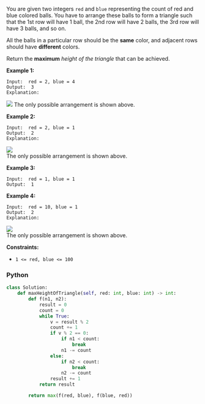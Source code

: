 You are given two integers  `red`  and  `blue`  representing the count of red and blue colored balls. You have to
arrange these balls to form a triangle such that the 1st row will have 1 ball, the 2nd row will have 2 balls, the 3rd
row will have 3 balls, and so on.

All the balls in a particular row should be the  **same**  color, and adjacent rows should have  **different**  colors.

Return the  **maximum** _height of the triangle_  that can be achieved.

**Example 1:**

```
Input:  red = 2, blue = 4
Output:  3
Explanation:
```

![](https://assets.leetcode.com/uploads/2024/06/16/brb.png)
The only possible arrangement is shown above.

**Example 2:**

```
Input:  red = 2, blue = 1
Output:  2
Explanation:
```

![](https://assets.leetcode.com/uploads/2024/06/16/br.png)  
The only possible arrangement is shown above.

**Example 3:**

```
Input:  red = 1, blue = 1
Output:  1
```

**Example 4:**

```
Input:  red = 10, blue = 1
Output:  2
Explanation:
```

![](https://assets.leetcode.com/uploads/2024/06/16/br.png)  
The only possible arrangement is shown above.

**Constraints:**

- `1 <= red, blue <= 100`

### Python

```python
class Solution:
    def maxHeightOfTriangle(self, red: int, blue: int) -> int:
        def f(n1, n2):
            result = 0
            count = 0
            while True:
                v = result % 2
                count += 1
                if v % 2 == 0:
                    if n1 < count:
                        break
                    n1 -= count
                else:
                    if n2 < count:
                        break
                    n2 -= count
                result += 1
            return result

        return max(f(red, blue), f(blue, red))
```